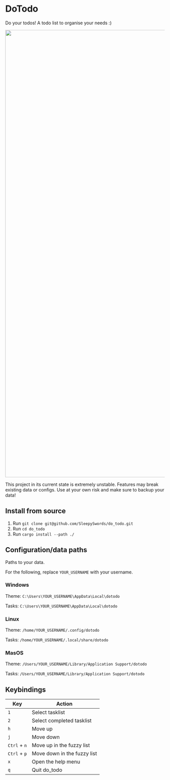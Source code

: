 # DoTodo

Do your todos!
A todo list to organise your needs :)

<img width="1414" src="https://github.com/SleepySwords/do_todo/assets/33922797/b572a1af-3d70-46d5-ac24-17887532fbae">

This project in its current state is extremely unstable. Features may break existing data or configs. Use at your own risk and make sure to backup your data!

## Install from source
1. Run `git clone git@github.com/SleepySwords/do_todo.git`
2. Run `cd do_todo`
3. Run `cargo install --path ./`

## Configuration/data paths
Paths to your data.

For the following, replace `YOUR_USERNAME` with your username.

### Windows
Theme: `C:\Users\YOUR_USERNAME\AppData\Local\dotodo`

Tasks: `C:\Users\YOUR_USERNAME\AppData\Local\dotodo`

### Linux
Theme: `/home/YOUR_USERNAME/.config/dotodo`

Tasks: `/home/YOUR_USERNAME/.local/share/dotodo`

### MasOS
Theme: `/Users/YOUR_USERNAME/Library/Application Support/dotodo`

Tasks: `/Users/YOUR_USERNAME/Library/Application Support/dotodo`

## Keybindings

| Key          | Action                      |
|--------------|-----------------------------|
| `1`          | Select tasklist             |
| `2`          | Select completed tasklist   |
| `h`          | Move up                     |
| `j`          | Move down                   |
| `Ctrl` + `n` | Move up in the fuzzy list   |
| `Ctrl` + `p` | Move down in the fuzzy list |
| `x`          | Open the help menu          |
| `q`          | Quit do_todo                |
